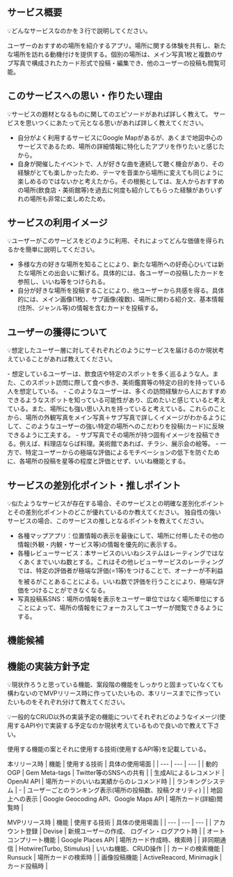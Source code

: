 
## サービス概要

<aside>

💡どんなサービスなのかを３行で説明してください。

</aside>

ユーザーのおすすめの場所を紹介するアプリ。場所に関する体験を共有し、新たな場所を訪れる動機付けを提供する。個別の場所は、メイン写真1枚と複数のサブ写真で構成されたカード形式で投稿・編集でき、他のユーザーの投稿も閲覧可能。

## このサービスへの思い・作りたい理由

<aside>

💡サービスの題材となるものに関してのエピソードがあれば詳しく教えて。
  サービスを思いつくにあたって元となる思いがあれば詳しく教えてください。

</aside>

- 自分がよく利用するサービスにGoogle Mapがあるが、あくまで地図中心のサービスであるため、場所の詳細情報に特化したアプリを作りたいと感じたから。
- 自身が開催したイベントで、人が好きな曲を連続して聴く機会があり、その経験がとても楽しかったため、テーマを音楽から場所に変えても同じように楽しめるのではないかと考えたから。その根拠としては、友人からおすすめの場所(飲食店・美術館等)を過去に何度も紹介してもらった経験がありいずれの場所も非常に楽しめたため。


## サービスの利用イメージ

<aside>

💡ユーザーがこのサービスをどのように利用、それによってどんな価値を得られるかを簡単に説明してください。

</aside>

- 多様な方の好きな場所を知ることにより、新たな場所への好奇心ひいては新たな場所との出会いに繋げる。具体的には、各ユーザーの投稿したカードを参照し、いいね等をつけられる。
- 自分が好きな場所を投稿することにより、他ユーザーから共感を得る。具体的には、メイン画像(1枚)、サブ画像(複数)、場所に関わる紹介文、基本情報(住所、ジャンル等)の情報を含むカードを投稿する。

## ユーザーの獲得について

<aside>

💡想定したユーザー層に対してそれぞれどのようにサービスを届けるのか現状考えていることがあれば教えてください。

</aside>
- 想定しているユーザーは、飲食店や特定のスポットを多く巡るような人。また、このスポット訪問に際して食べ歩き、美術鑑賞等の特定の目的を持っている人を想定している。
- このようなユーザーは、多くの訪問経験から人におすすめできるようなスポットを知っている可能性があり、広めたいと感じていると考えている。また、場所にも強い思い入れを持っていると考えている。これらのことから、場所の外観写真をメイン写真＋サブ写真で詳しくイメージがわかるようにして、このようなユーザーの強い特定の場所へのこだわりを投稿(カード)に反映できるように工夫する。
- サブ写真でその場所が持つ固有イメージを投稿できる。例えば、料理店ならば料理。美術館であれば、チラシ、展示会の絵等。
- 一方で、特定ユーザーからの極端な評価によるモチベーションの低下を防ぐために、各場所の投稿を星等の程度と評価とせず、いいね機能とする。

## サービスの差別化ポイント・推しポイント

<aside>

💡似たようなサービスが存在する場合、そのサービスとの明確な差別化ポイントとその差別化ポイントのどこが優れているのか教えてください。
独自性の強いサービスの場合、このサービスの推しとなるポイントを教えてください。

</aside>

- 各種マップアプリ：位置情報の表示を最後にして、場所に付帯したその他の情報(外観・内観・サービス等)の情報を優先的に表示する。
- 各種レビューサービス：本サービスのいいねシステムはレーティングではなくあくまでいいね数とする。これはその他レビューサービスのレーティングでは、特定の評価者が極端な評価(⭐️1等)をつけることで、オーナーが不利益を被るがことあることによる。いいね数で評価を行うことにより、極端な評価をつけることができなくなる。
- 写真投稿系SNS：場所の情報を表示をユーザー単位ではなく場所単位にすることによって、場所の情報をにフォーカスしてユーザーが閲覧できるようにする。

## 機能候補
## 機能の実装方針予定

<aside>

💡現状作ろうと思っている機能、案段階の機能をしっかりと固まっていなくても構わないのでMVPリリース時に作っていたいもの、本リリースまでに作っていたいものをそれぞれ分けて教えてください。

</aside>

<aside>

💡一般的なCRUD以外の実装予定の機能についてそれぞれどのようなイメージ(使用するAPIや)で実装する予定なのか現状考えているもので良いので教えて下さい。 

</aside>

使用する機能の案とそれに使用する技術(使用するAPI等)を記載している。

本リリース時
| 機能 | 使用する技術 | 具体の使用場面 |
| --- | --- | --- |
| 動的OGP | Gem Meta-tags | Twitter等のSNSへの共有 |
| 生成AIによるレコメンド | OpenAI API | 場所カードのいいね実績からのレコメンド時 |
| ランキングシステム | - | ユーザーごとのランキング表示(場所の投稿数、投稿クオリティ) |
| 地図上への表示 | Google Geocoding API、Google Maps API | 場所カード(詳細)閲覧時 |


MVPリリース時
| 機能 | 使用する技術 | 具体の使用場面 |
| --- | --- | --- |
| アカウント登録 | Devise | 新規ユーザーの作成、 ログイン・ログアウト時 |
| オートコンプリート機能 | Google Places API | 場所カード作成時、検索時 |
| 非同期通信 | Hotwire(Turbo, Stimulus) | いいね機能、CRUD操作 |
| カードの検索機能 | Runsuck | 場所カードの検索時 |
| 画像投稿機能 | ActiveReacord, Minimagik | カード投稿時 |
